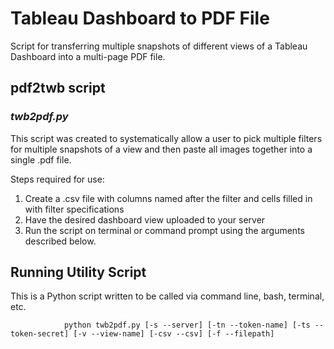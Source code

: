 # Tableau Dashboard to PDF File

Script for transferring multiple snapshots of different views of a Tableau Dashboard into a multi-page PDF file.

## pdf2twb script

### *twb2pdf.py*

This script was created to systematically allow a user to pick multiple filters for multiple snapshots of a view and then paste all images together into a single .pdf file.

Steps required for use:

1.	Create a .csv file with columns named after the filter and cells filled in with filter specifications
2.  Have the desired dashboard view uploaded to your server
2.	Run the script on terminal or command prompt using the arguments described below.

## Running Utility Script

This is a Python script written to be called via command line, bash, terminal, etc. 

                python twb2pdf.py [-s --server] [-tn --token-name] [-ts --token-secret] [-v --view-name] [-csv --csv] [-f --filepath]
